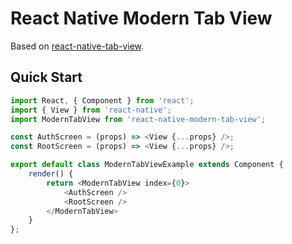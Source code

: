 # React Native Modern Tab View
Based on [react-native-tab-view](https://github.com/react-native-community/react-native-tab-view).

## Quick Start
```js
import React, { Component } from 'react';
import { View } from 'react-native';
import ModernTabView from 'react-native-modern-tab-view';

const AuthScreen = (props) => <View {...props} />;
const RootScreen = (props) => <View {...props} />;

export default class ModernTabViewExample extends Component {
    render() {
        return <ModernTabView index={0}>
            <AuthScreen />
            <RootScreen />
        </ModernTabView>
    }
};
```